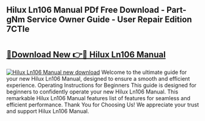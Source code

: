 ## Hilux Ln106 Manual PDf Free Download - Part-gNm Service Owner Guide - User Repair Edition 7CTIe

# <h2><a href="http://bc92894.oget.top/?id=Hilux+Ln106+Manual">🔗Download New 👉🔴 Hilux Ln106 Manual</a></h2>

[![Hilux Ln106 Manual new download](https://i.imgur.com/5g1atiW.png)](http://bc92894.oget.top/?id=Hilux+Ln106+Manual)
Welcome to the ultimate guide for your new Hilux Ln106 Manual, designed to ensure a smooth and efficient experience. Operating Instructions for Beginners This guide is designed for beginners to confidently operate your new Hilux Ln106 Manual. This remarkable Hilux Ln106 Manual features list of features for seamless and efficient performance. Thank You for Choosing Us! We appreciate your trust and support Hilux Ln106 Manual.
